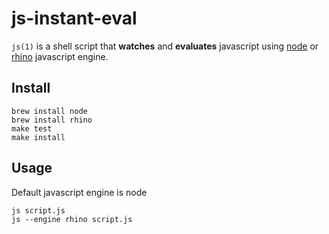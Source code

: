 # js-instant-eval

`js(1)` is a shell script that **watches** and **evaluates** javascript using [node][1] or [rhino][2] javascript engine.

## Install

    brew install node
    brew install rhino
    make test
    make install

## Usage

Default javascript engine is node

    js script.js
    js --engine rhino script.js

[1]: http://nodejs.org/
[2]: https://developer.mozilla.org/de/docs/Rhino


